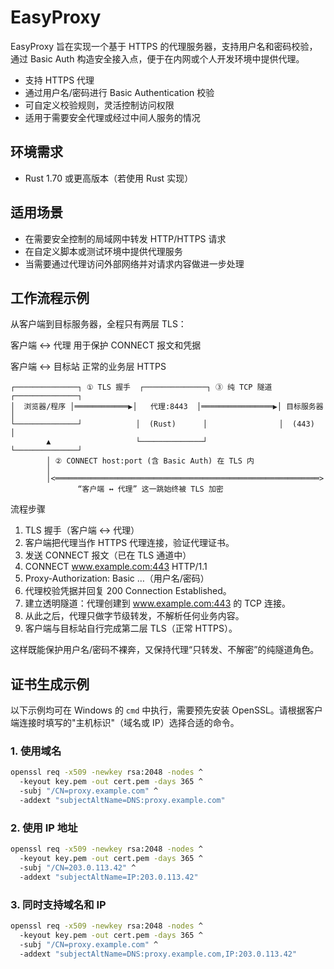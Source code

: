 # EasyProxy

EasyProxy 旨在实现一个基于 HTTPS 的代理服务器，支持用户名和密码校验，通过 Basic Auth 构造安全接入点，便于在内网或个人开发环境中提供代理。
- 支持 HTTPS 代理
- 通过用户名/密码进行 Basic Authentication 校验
- 可自定义校验规则，灵活控制访问权限
- 适用于需要安全代理或经过中间人服务的情况

## 环境需求

- Rust 1.70 或更高版本（若使用 Rust 实现）

## 适用场景

- 在需要安全控制的局域网中转发 HTTP/HTTPS 请求
- 在自定义脚本或测试环境中提供代理服务
- 当需要通过代理访问外部网络并对请求内容做进一步处理

## 工作流程示例

从客户端到目标服务器，全程只有两层 TLS：

客户端 ↔ 代理 用于保护 CONNECT 报文和凭据

客户端 ↔ 目标站 正常的业务层 HTTPS

```
┌──────────────┐ ① TLS 握手  ┌──────────────┐ ③ 纯 TCP 隧道 ┌──────────────┐
│  浏览器/程序 │════════════▶│   代理:8443  │════════════════▶│ 目标服务器  │
└──────────────┘            │  (Rust)      │                │  (443)      │
        ▲                   └──────────────┘                └──────────────┘
        │ ② CONNECT host:port (含 Basic Auth) 在 TLS 内
        │
        │<═══════════════════════════════════════════════════════════>
               “客户端 ↔ 代理” 这一跳始终被 TLS 加密
```

流程步骤

1. TLS 握手（客户端 ↔ 代理）
2. 客户端把代理当作 HTTPS 代理连接，验证代理证书。
3. 发送 CONNECT 报文（已在 TLS 通道中）
4. CONNECT www.example.com:443 HTTP/1.1
5. Proxy-Authorization: Basic …（用户名/密码）
6. 代理校验凭据并回复 200 Connection Established。
7. 建立透明隧道：代理创建到 www.example.com:443 的 TCP 连接。
8. 从此之后，代理只做字节级转发，不解析任何业务内容。
9. 客户端与目标站自行完成第二层 TLS（正常 HTTPS）。

这样既能保护用户名/密码不裸奔，又保持代理“只转发、不解密”的纯隧道角色。

## 证书生成示例

以下示例均可在 Windows 的 `cmd` 中执行，需要预先安装 OpenSSL。请根据客户端连接时填写的"主机标识"（域名或 IP）选择合适的命令。

### 1. 使用域名

```cmd
openssl req -x509 -newkey rsa:2048 -nodes ^
  -keyout key.pem -out cert.pem -days 365 ^
  -subj "/CN=proxy.example.com" ^
  -addext "subjectAltName=DNS:proxy.example.com"
```

### 2. 使用 IP 地址

```cmd
openssl req -x509 -newkey rsa:2048 -nodes ^
  -keyout key.pem -out cert.pem -days 365 ^
  -subj "/CN=203.0.113.42" ^
  -addext "subjectAltName=IP:203.0.113.42"
```

### 3. 同时支持域名和 IP

```cmd
openssl req -x509 -newkey rsa:2048 -nodes ^
  -keyout key.pem -out cert.pem -days 365 ^
  -subj "/CN=proxy.example.com" ^
  -addext "subjectAltName=DNS:proxy.example.com,IP:203.0.113.42"
```
